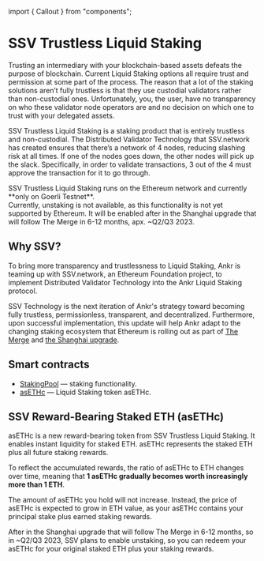 import { Callout } from "components";

# SSV Trustless Liquid Staking

Trusting an intermediary with your blockchain-based assets defeats the purpose of blockchain.
Current Liquid Staking options all require trust and permission at some part of the process.
The reason that a lot of the staking solutions aren’t fully trustless is that they use custodial validators rather than non-custodial ones. 
Unfortunately, you, the user, have no transparency on who these validator node operators are and no decision on which one to trust with your delegated assets.

SSV Trustless Liquid Staking is a staking product that is entirely trustless and non-custodial.
The Distributed Validator Technology that SSV.network has created ensures that there’s a network of 4 nodes, reducing slashing risk at all times.
If one of the nodes goes down, the other nodes will pick up the slack. 
Specifically, in order to validate transactions, 3 out of the 4 must approve the transaction for it to go through.
 
<Callout type="info">
SSV Trustless Liquid Staking runs on the Ethereum network and currently **only on Goerli Testnet**.<br />
Currently, unstaking is not available, as this functionality is not yet supported by Ethereum. 
It will be enabled after in the Shanghai upgrade that will follow The Merge in 6-12 months, apx. ~Q2/Q3 2023.
</Callout>

## Why SSV? 
To bring more transparency and trustlessness to Liquid Staking, Ankr is teaming up with SSV.network, an Ethereum Foundation project, to implement Distributed Validator Technology into the Ankr Liquid Staking protocol.

SSV Technology is the next iteration of Ankr's strategy toward becoming fully trustless, permissionless, transparent, and decentralized.
Furthermore, upon successful implementation, this update will help Ankr adapt to the changing staking ecosystem that Ethereum is rolling out as part of [The Merge](https://medium.com/ankr-network) and [the Shanghai upgrade](https://ambcrypto.com/eths-shanghai-update-assessing-what-it-means-for-the-ethereum-ecosystem/).

## Smart contracts
* [StakingPool](https://goerli.etherscan.io/address/0xEAc6684D77E40B3AF10f90222c90c1E70f105115) — staking functionality.
* [asETHc](https://goerli.etherscan.io/address/0x1Fb9Ed69C117271Eb84c9F5e4E4bA9f1dA0EF4dC) — Liquid Staking token asETHc.

## SSV Reward-Bearing Staked ETH (asETHc)
asETHc is a new reward-bearing token from SSV Trustless Liquid Staking. It enables instant liquidity for staked ETH. asETHc represents the staked ETH plus all future staking rewards.

To reflect the accumulated rewards, the ratio of asETHc to ETH changes over time, meaning that **1 asETHc gradually becomes worth increasingly more than 1 ETH**.

The amount of asETHc you hold will not increase. Instead, the price of asETHc is expected to grow in ETH value, as your asETHc contains your principal stake plus earned staking rewards.

After in the Shanghai upgrade that will follow The Merge in 6-12 months, so in ~Q2/Q3 2023, SSV plans to enable unstaking, so you can redeem your asETHc for your original staked ETH plus your staking rewards.
